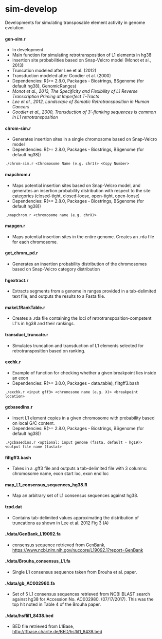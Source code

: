 # sim-develop
Developments for simulating transposable element activity in genome evolution.

#### gen-sim.r
* In development
* Main function for simulating retrotransposition of L1 elements in hg38
* Insertion site probabilities based on Snap-Velcro model (Monot et al., 2013)
* Truncation modeled after Lee et al. (2012)
* Transduction modeled after Goodier et al. (2000)
* Dependencies: R(>= 2.8.0, Packages - Biostrings, BSgenome (for default hg38), GenomicRanges)
* *Monot et al., 2013, The Specificity and Flexibility of L1 Reverse Transcription Priming at Imperfect T-Tracts*
* *Lee et al., 2012, Landscape of Somatic Retrotransposition in Human Cancers*
* *Goodier et al., 2000, Transduction of 3′-flanking sequences is common in L1 retrotransposition*

#### chrom-sim.r
* Generates insertion sites in a single chromosome based on Snap-Velcro model
* Dependencies: R(>= 2.8.0, Packages - Biostrings, BSgenome (for default hg38))
```
./chrom-sim.r <Chromosome Name (e.g. chr1)> <Copy Number>
```
#### mapchrom.r
* Maps potential insertion sites based on Snap-Velcro model, and generates an insertion probability distribution with respect to the site categories (closed-tight, closed-loose, open-tight, open-loose)
* Dependencies: R(>= 2.8.0, Packages - Biostrings, BSgenome (for default hg38))
```
./mapchrom.r <chromosome name (e.g. chrX)>
```
#### mapgen.r
* Maps potential insertion sites in the entire genome. Creates an .rda file for each chromosome.

#### get_chrom_pd.r
* Generates an insertion probability distribution of the chromosomes based on Snap-Velcro category distribution

#### hgextract.r
* Extracts segments from a genome in ranges provided in a tab-delimited text file, and outputs the results to a Fasta file.

#### makeL1RankTable.r
* Creates a .rda file containing the loci of retrotransposition-competent L1's in hg38 and their rankings.

#### transduct_truncate.r
* Simulates truncation and transduction of L1 elements selected for retrotransposition based on ranking.

#### exchk.r
* Example of function for checking whether a given breakpoint lies inside an exon
* Dependencies: R(>= 3.0.0, Packages - data.table), filtgff3.bash
```
./exchk.r <input gff3> <chromosome name (e.g. X)> <breakpoint location>
```
#### gcbasedins.r
* Insert L1 element copies in a given chromosome with probability based on local G/C content.
* Dependencies: R(>= 2.8.0, Packages - Biostrings, BSgenome (for default hg38))
```
./gcbasedins.r <optional: input genome (fasta, default - hg19)> <output file name (fasta)>
```
#### filtgff3.bash
* Takes in a .gff3 file and outputs a tab-delimited file with 3 columns: chromosome name, exon start loc, exon end loc

#### map_L1_consensus_sequences_hg38.R
* Map an arbitrary set of L1 consensus sequences against hg38. 

#### trpd.dat
* Contains tab-delimited values approximating the distribution of truncations as shown in Lee et al. 2012 Fig 3 (A)

#### ./data/GenBank_L19092.fa 
* consensus sequence retrieved from GenBank, https://www.ncbi.nlm.nih.gov/nuccore/L19092.1?report=GenBank

#### ./data/Brouha_consensus_L1.fa 
* Single L1 consensus sequence taken from Brouha et al. paper. 

#### ./data/gb_AC002980.fa 
* Set of 5 L1 consensus sequences retrieved from NCBI BLAST search against hg38 for Accession No. AC002980. (07/17/2017). This was the top hit noted in Table 4 of the Brouha paper. 

#### ./data/hsflil1_8438.bed
* BED file retrieved from L1Base, http://l1base.charite.de/BED/hsflil1_8438.bed
